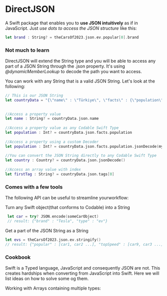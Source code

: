 # DirectJSON

A Swift package that enables you to **use JSON intuitively** as if in JavaScript. Just *use dots to access the JSON structure* like this:

```Swift
let brand : String? = theCarsOf2023.json.ev.popular[0].brand
```

###  Not much to learn
 DirectJSON will extend the String type and 
 you will be able to access any part of a JSON String through 
 the .json property. It's using *@dynamicMemberLookup* to decode the path you want to access.


You can work with any String that is a valid JSON String. Let's look at the following:

```Swift
// This is our JSON String 
let countryData = "{\"name\" : \"Türkiye\", \"facts\" : {\"population\" : 85000000, \"GDP\" : 815} , \"tags\" : [\"Europe\", \"Asia\", \"Middle East\"] }"
                  
            
//Access a property value
let name : String? = countryData.json.name
            
//Access a property value as any Codable Swift Type
let population : Int? = countryData.json.facts.population
            
//Access a property using a custom Decoder
let population : Int? = countryData.json.facts.population.jsonDecode(myCustomDecoder)
            
//You can convert the JSON String directly to any Codable Swift Type
let country : Country? = countryData.json.jsonDecode()
            
//Access an array value with index
let firstTag : String? = countryData.json.tags[0]
```

### Comes with a few tools

The following API can be useful to streamline yourworkflow:

Turn any Swift object(that conforms to Codable) into a String

```Swift
 let car = try? JSON.encode(someCarObject)
 // result: {"brand" : "Tesla", "type" : "ev"}
```


Get a part of the JSON String as a String

```Swift
let evs = theCarsOf2023.json.ev.stringify()
// result: {"popular" : [car1, car2 ...], "topSpeed" : [car9, car3 ...]}
```

### Cookbook
Swift is a Typed language, JavaScript and consequently JSON are not. This creates hardships when converting from JavaScript into Swift. Here we will list ideas on how to solve some og them.


Working with Arrays containing multiple types:
```Swift
```
 
